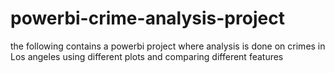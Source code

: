 # powerbi-crime-analysis-project
the following contains a powerbi project where analysis is done on crimes in Los angeles using different plots and comparing different features 
